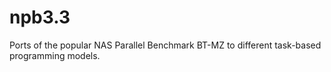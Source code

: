 # npb3.3
Ports of the popular NAS Parallel Benchmark BT-MZ to different task-based programming models.
